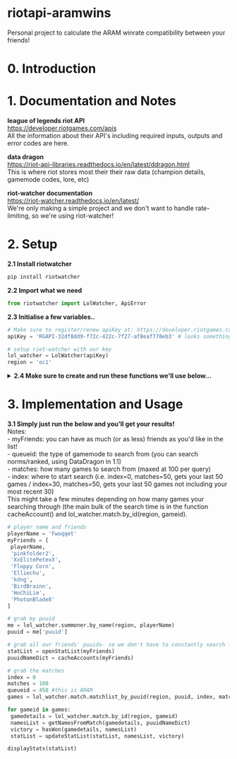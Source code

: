 # riotapi-aramwins
Personal project to calculate the ARAM winrate compatibility between your friends!

# 0. Introduction
# 1. Documentation and Notes
<b>league of legends riot API</b>
<br>https://developer.riotgames.com/apis
<br>All the information about their API's including required inputs, outputs and error codes are here.

<b>data dragon</b>
<br>https://riot-api-libraries.readthedocs.io/en/latest/ddragon.html
<br>This is where riot stores most their their raw data (champion details, gamemode codes, lore, etc) 

<b>riot-watcher documentation</b>
<br>https://riot-watcher.readthedocs.io/en/latest/
<br>We're only making a simple project and we don't want to handle rate-limiting, so we're using riot-watcher! 

# 2. Setup
<b>2.1 Install riotwatcher</b>
```python
pip install riotwatcher
```

<b>2.2 Import what we need</b>
```python
from riotwatcher import LolWatcher, ApiError
```

<b>2.3 Initialise a few variables..</b>
```python
# Make sure to register/renew apiKey at: https://developer.riotgames.com/
apiKey = 'RGAPI-32df8dd9-f72c-422c-7f27-af8eaf770eb3' # looks something like this (never share your api key!)

# setup riot-watcher with our key
lol_watcher = LolWatcher(apiKey)
region = 'oc1'
```

<details>
  <summary><b>2.4 Make sure to create and run these functions we'll use below...</b></summary>
  
  ```python
  def openStatList(myFriends):
    players = []
    for name in myFriends:
        addPlayer(players, name)
    return players

def addPlayer(players, name, gamesPlayed = 0, gamesWon = 0):
    player = {
        'name': name,
        'gamesPlayed': gamesPlayed,
        'gamesWon': gamesWon,
    }
    players.append(player)
    
def cacheAccounts(friendList):
    puuidNameDict = {}
    for name in friendList:
        puuid = getPuuidFromName(name)
        puuidNameDict.update({puuid: name})
    return puuidNameDict

def getPuuidFromName(name):
    summonerdto = lol_watcher.summoner.by_name(region, name)
    return summonerdto['puuid']

def getNamesFromMatch(gamedetails, accountsDict):
    nameList = []
    puuidList = gamedetails['metadata']['participants'] # gets list of all 10 players
    for puuid in puuidList:
        if puuid in accountsDict:
            nameList.append(accountsDict.get(puuid))
    return nameList
        
def hasWon(gamedetails, teamList):
    for i in range(10):
        if gamedetails['info']['participants'][i]['summonerName'] in teamList:
            return (gamedetails['info']['participants'][i]['win'])
    return

def updateStatList(statList, players, victory):
    for player in players:
        for i in range(len(statList)):
            if player == statList[i]['name']:
                statList[i]['gamesPlayed'] += 1
                if (victory):
                    statList[i]['gamesWon'] += 1
                break
    return statList

def displayStats(statList):
    finaltext = ""
    for i in range(len(statList)):
        winratetext = str(round((statList[i]['gamesWon']/statList[i]['gamesPlayed']*100),0))
        gamesPlayedtext = str(statList[i]['gamesPlayed'])
        if statList[i]['gamesPlayed'] != 0:
            if statList[i]['name'] != playerName:
                finaltext += statList[i]['name']+": "+winratetext+"% of "+gamesPlayedtext+" games. \n"
            else:
                print(playerName+" has a winrate of "+winratetext+"% of "+gamesPlayedtext+" games, and have the following winrates with:")
    print(finaltext)
  ```
</details>


# 3. Implementation and Usage
<b>3.1 Simply just run the below and you'll get your results!</b>
<br> Notes:
<br> - myFriends: you can have as much (or as less) friends as you'd like in the list!
<br> - queueid: the type of gamemode to search from (you can search norms/ranked, using DataDragon in 1.1)
<br> - matches: how many games to search from (maxed at 100 per query)
<br> - index: where to start search (i.e. index=0, matches=50, gets your last 50 games / index=30, matches=50, gets your last 50 games not including your most recent 30)
<br> This might take a few minutes depending on how many games your searching through (the main bulk of the search time is in the function cacheAccount() and lol_watcher.match.by_id(region, gameid).
```python
# player name and friends
playerName = 'Fwoqqet'
myFriends = [
 playerName,
 'pinkfolder2',
 'XxElitePetexX',
 'Floppy Corn',
 'Elliechu',
 'kdng',
 'BirdBrainn',
 'HoChiLim',
 'PhotonBlade8'
]

# grab my puuid
me = lol_watcher.summoner.by_name(region, playerName)
puuid = me['puuid']

# grab all our friends' puuids- so we don't have to constantly search for them
statList = openStatList(myFriends)
puuidNameDict = cacheAccounts(myFriends)

# grab the matches
index = 0
matches = 100
queueid = 450 #this is ARAM
games = lol_watcher.match.matchlist_by_puuid(region, puuid, index, matches, queueid)

for gameid in games:
 gamedetails = lol_watcher.match.by_id(region, gameid)
 namesList = getNamesFromMatch(gamedetails, puuidNameDict)
 victory = hasWon(gamedetails, namesList)
 statList = updateStatList(statList, namesList, victory)

displayStats(statList)
```

